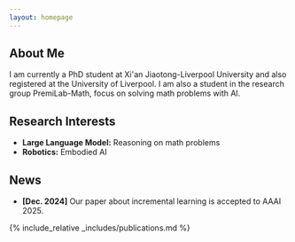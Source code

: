 ```yaml
---
layout: homepage
---
```


## About Me

I am currently a PhD student at Xi'an Jiaotong-Liverpool University and also registered at the University of Liverpool. 
I am also a student in the research group PremiLab-Math, focus on solving math problems with AI.

## Research Interests

- **Large Language Model:** Reasoning on math problems
- **Robotics:** Embodied AI

## News

- **[Dec. 2024]** Our paper about incremental learning is accepted to AAAI 2025.

{% include_relative _includes/publications.md %}

<!-- {% include_relative _includes/services.md %} -->
